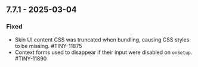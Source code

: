 ## 7.7.1 - 2025-03-04

### Fixed
- Skin UI content CSS was truncated when bundling, causing CSS styles to be missing. #TINY-11875
- Context forms used to disappear if their input were disabled on `onSetup`. #TINY-11890
